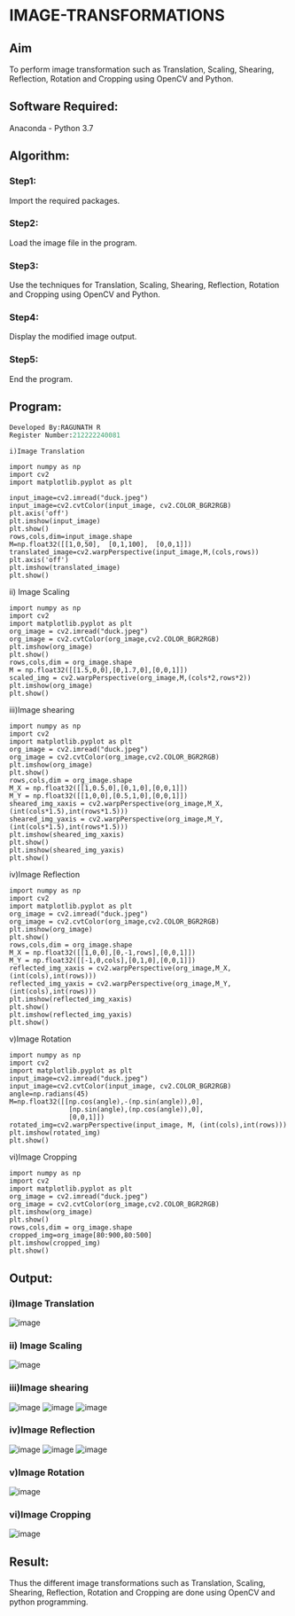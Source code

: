 # IMAGE-TRANSFORMATIONS


## Aim
To perform image transformation such as Translation, Scaling, Shearing, Reflection, Rotation and Cropping using OpenCV and Python.

## Software Required:
Anaconda - Python 3.7

## Algorithm:
### Step1:
Import the required packages.

### Step2:
Load the image file in the program.

### Step3:
Use the techniques for Translation, Scaling, Shearing, Reflection, Rotation and Cropping using OpenCV and Python.

### Step4:
Display the modified image output.

### Step5:
End the program.

## Program:
```python
Developed By:RAGUNATH R
Register Number:212222240081
```
```
i)Image Translation

import numpy as np
import cv2
import matplotlib.pyplot as plt

input_image=cv2.imread("duck.jpeg")
input_image=cv2.cvtColor(input_image, cv2.COLOR_BGR2RGB)
plt.axis('off')
plt.imshow(input_image)
plt.show()
rows,cols,dim=input_image.shape
M=np.float32([[1,0,50],  [0,1,100],  [0,0,1]])
translated_image=cv2.warpPerspective(input_image,M,(cols,rows))
plt.axis('off')
plt.imshow(translated_image)
plt.show()
```

ii) Image Scaling
```
import numpy as np
import cv2
import matplotlib.pyplot as plt
org_image = cv2.imread("duck.jpeg")
org_image = cv2.cvtColor(org_image,cv2.COLOR_BGR2RGB)
plt.imshow(org_image)
plt.show()
rows,cols,dim = org_image.shape
M = np.float32([[1.5,0,0],[0,1.7,0],[0,0,1]])
scaled_img = cv2.warpPerspective(org_image,M,(cols*2,rows*2))
plt.imshow(org_image)
plt.show()
```


iii)Image shearing
```
import numpy as np
import cv2
import matplotlib.pyplot as plt
org_image = cv2.imread("duck.jpeg")
org_image = cv2.cvtColor(org_image,cv2.COLOR_BGR2RGB)
plt.imshow(org_image)
plt.show()
rows,cols,dim = org_image.shape
M_X = np.float32([[1,0.5,0],[0,1,0],[0,0,1]])
M_Y = np.float32([[1,0,0],[0.5,1,0],[0,0,1]])
sheared_img_xaxis = cv2.warpPerspective(org_image,M_X,(int(cols*1.5),int(rows*1.5)))
sheared_img_yaxis = cv2.warpPerspective(org_image,M_Y,(int(cols*1.5),int(rows*1.5)))
plt.imshow(sheared_img_xaxis)
plt.show()
plt.imshow(sheared_img_yaxis)
plt.show()
```


iv)Image Reflection
```
import numpy as np
import cv2
import matplotlib.pyplot as plt
org_image = cv2.imread("duck.jpeg")
org_image = cv2.cvtColor(org_image,cv2.COLOR_BGR2RGB)
plt.imshow(org_image)
plt.show()
rows,cols,dim = org_image.shape
M_X = np.float32([[1,0,0],[0,-1,rows],[0,0,1]])
M_Y = np.float32([[-1,0,cols],[0,1,0],[0,0,1]])
reflected_img_xaxis = cv2.warpPerspective(org_image,M_X,(int(cols),int(rows)))
reflected_img_yaxis = cv2.warpPerspective(org_image,M_Y,(int(cols),int(rows)))
plt.imshow(reflected_img_xaxis)
plt.show()
plt.imshow(reflected_img_yaxis)
plt.show()
```



v)Image Rotation
```
import numpy as np
import cv2
import matplotlib.pyplot as plt
input_image=cv2.imread("duck.jpeg") 
input_image=cv2.cvtColor(input_image, cv2.COLOR_BGR2RGB)
angle=np.radians(45)
M=np.float32([[np.cos(angle),-(np.sin(angle)),0],
               [np.sin(angle),(np.cos(angle)),0],
               [0,0,1]])
rotated_img=cv2.warpPerspective(input_image, M, (int(cols),int(rows)))
plt.imshow(rotated_img)
plt.show()
```



vi)Image Cropping
```
import numpy as np
import cv2
import matplotlib.pyplot as plt
org_image = cv2.imread("duck.jpeg")
org_image = cv2.cvtColor(org_image,cv2.COLOR_BGR2RGB)
plt.imshow(org_image)
plt.show()
rows,cols,dim = org_image.shape
cropped_img=org_image[80:900,80:500]
plt.imshow(cropped_img)
plt.show()
```

## Output:
### i)Image Translation
![image](https://github.com/Ragu-123/IMAGE-TRANSFORMATIONS/assets/113915622/e33a3dab-1fa9-47fe-87e1-ceb997f4b234)


### ii) Image Scaling
![image](https://github.com/Ragu-123/IMAGE-TRANSFORMATIONS/assets/113915622/713ac154-2e0c-48df-a3ae-875a6ee36169)


### iii)Image shearing
![image](https://github.com/Ragu-123/IMAGE-TRANSFORMATIONS/assets/113915622/ce9891d5-1926-4933-adfa-6be62b835dba)
![image](https://github.com/Ragu-123/IMAGE-TRANSFORMATIONS/assets/113915622/579fa50c-b150-432b-81ae-62afee655b24)
![image](https://github.com/Ragu-123/IMAGE-TRANSFORMATIONS/assets/113915622/4864a0c2-2bc5-47af-970d-ac5bf8089434)




### iv)Image Reflection
![image](https://github.com/Ragu-123/IMAGE-TRANSFORMATIONS/assets/113915622/785c0512-df22-4162-ad06-20a5c6c91317)
![image](https://github.com/Ragu-123/IMAGE-TRANSFORMATIONS/assets/113915622/d348b79e-0d94-4f56-82ec-76c863c9acea)
![image](https://github.com/Ragu-123/IMAGE-TRANSFORMATIONS/assets/113915622/010995d9-2b73-41ac-a696-52b71a6d66f7)




### v)Image Rotation
![image](https://github.com/Ragu-123/IMAGE-TRANSFORMATIONS/assets/113915622/832f3bee-cfdc-4f51-81e4-f5b38654112b)




### vi)Image Cropping
![image](https://github.com/Ragu-123/IMAGE-TRANSFORMATIONS/assets/113915622/fdf547c3-83a6-442b-a5b3-3732ec9b3c64)





## Result: 

Thus the different image transformations such as Translation, Scaling, Shearing, Reflection, Rotation and Cropping are done using OpenCV and python programming.
